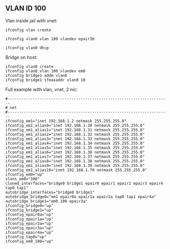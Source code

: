 VLAN ID 100
-----------

Vlan inside jail with vnet:

    ifconfig vlan create

    ifconfig vlan0 vlan 100 vlandev epair3b

    ifconfig vlan0 dhcp



Bridge on host:

    ifconfig vlan0 create
    ifconfig vlan0 vlan 100 vlandev em0
    ifconfig bridge1 addm vlan0
    ifconfig bridge1 ifmaxaddr vlan0 10


Full example with vlan, vnet, 2 nic:

    #-----------------------------------------------------------------------
    # net
    #-----------------------------------------------------------------------
    ifconfig_em1="inet 192.168.1.2 netmask 255.255.255.0"
    ifconfig_em1_alias0="inet 192.168.1.30 netmask 255.255.255.0"
    ifconfig_em1_alias1="inet 192.168.1.31 netmask 255.255.255.0"
    ifconfig_em1_alias2="inet 192.168.1.32 netmask 255.255.255.0"
    ifconfig_em1_alias3="inet 192.168.1.33 netmask 255.255.255.0"
    ifconfig_em1_alias4="inet 192.168.1.34 netmask 255.255.255.0"
    ifconfig_em1_alias5="inet 192.168.1.35 netmask 255.255.255.0"
    ifconfig_em1_alias6="inet 192.168.1.36 netmask 255.255.255.0"
    ifconfig_em1_alias7="inet 192.168.1.37 netmask 255.255.255.0"
    ifconfig_em1_alias8="inet 192.168.1.38 netmask 255.255.255.0"
    ifconfig_em1_alias9="inet 192.168.1.39 netmask 255.255.255.0"
    ifconfig_em1_alias10="inet 192.168.1.70 netmask 255.255.255.0"
    ifconfig_em0="up"
    vlans_em0="100"
    cloned_interfaces="bridge0 bridge1 epair0 epair1 epair2 epair3 epair4 tap0 tap1"
    autobridge_interfaces="bridge0 bridge1"
    autobridge_bridge0="em1 epair0a epair1a epair2a tap0 tap1 epair4a"
    autobridge_bridge1="em0.100 epair3a"
    ifconfig_bridge0="up"
    ifconfig_bridge1="up"
    ifconfig_epair0a="up"
    ifconfig_epair1a="up"
    ifconfig_epair2a="up"
    ifconfig_epair3a="up"
    ifconfig_epair4a="up"
    ifconfig_tap0="up"
    ifconfig_em0_100="up"
